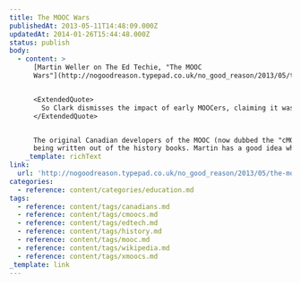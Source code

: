 ```yaml
---
title: The MOOC Wars
publishedAt: 2013-05-11T14:48:09.000Z
updatedAt: 2014-01-26T15:44:48.000Z
status: publish
body:
  - content: >
      [Martin Weller on The Ed Techie, "The MOOC
      Wars"](http://nogoodreason.typepad.co.uk/no_good_reason/2013/05/the-mooc-wars.html):


      <ExtendedQuote>
        So Clark dismisses the impact of early MOOCers, claiming it was Khan that caused it all: "It took a hedge fund manager to shake up education because he didn't have any HE baggage." Why? Because it appeals to the narrative to have a saviour riding in from outside HE to save education. If you acknowledge that these ideas may have come from within HE then that could look like venture capitalists latching on to a good idea in universities and trying to make money from it. That doesn't sound as sexy and brave.
      </ExtendedQuote>


      The original Canadian developers of the MOOC (now dubbed the "cMOOC") are
      being written out of the history books. Martin has a good idea why.
    _template: richText
link:
  url: 'http://nogoodreason.typepad.co.uk/no_good_reason/2013/05/the-mooc-wars.html'
categories:
  - reference: content/categories/education.md
tags:
  - reference: content/tags/canadians.md
  - reference: content/tags/cmoocs.md
  - reference: content/tags/edtech.md
  - reference: content/tags/history.md
  - reference: content/tags/mooc.md
  - reference: content/tags/wikipedia.md
  - reference: content/tags/xmoocs.md
_template: link
---
```



